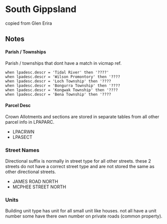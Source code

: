 # South Gippsland

copied from Glen Erira

## Notes


#### Parish / Townships

Parish / townships that dont have a match in vicmap ref.


    when lpadesc.descr = 'Tidal River' then '????'
    when lpadesc.descr = 'Wilson Promontory' then '????
    when lpadesc.descr = 'Loch Township' then '????
    when lpadesc.descr = 'Bongurra Township' then '????
    when lpadesc.descr = 'Kongwak Township' then '????
    when lpadesc.descr = 'Bena Township' then '????

#### Parcel Desc 

Crown Allotments and sections are stored in separate tables from all other parcel info in LPAPARC.

* LPACRWN
* LPASECT


### Street Names

Directional suffix is normally in street type for all other streets. these 2 streets do not have a correct street type and are not stored the same as other directional streets.

* JAMES ROAD NORTH    
* MCPHEE STREET NORTH

### Units

Building unit type has unit for all small unit like houses. not all have a unit number some have there own number on private roads (common property).

